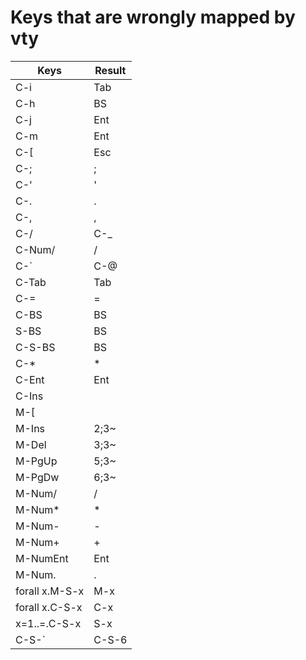 # Keys that are wrongly mapped by vty

| Keys   | Result |
| ------ | ------ |
| C-i    | Tab    |
| C-h    | BS     |
| C-j    | Ent    |
| C-m    | Ent    |
| C-[    | Esc    |
| C-;    | ;      |
| C-'    | '      |
| C-.    | .      |
| C-,    | ,      |
| C-/    | C-_    |
| C-Num/ | /      |
| C-`    | C-@    |
| C-Tab  | Tab    |
| C-=    | =      |
| C-BS   | BS     |
| S-BS   | BS     |
| C-S-BS | BS     |
| C-*    | *      |
| C-Ent  | Ent    |
| C-Ins  |        |
| M-[    |        |
| M-Ins  | 2;3~   |
| M-Del  | 3;3~   |
| M-PgUp | 5;3~   |
| M-PgDw | 6;3~   |
| M-Num/ | /      |
| M-Num* | *      |
| M-Num- | -      |
| M-Num+ | +      |
| M-NumEnt | Ent  |
| M-Num. | .      |
| forall x.M-S-x | M-x |
| forall x.C-S-x | C-x |
| x=1..=.C-S-x | S-x |
| C-S-` | C-S-6   |
